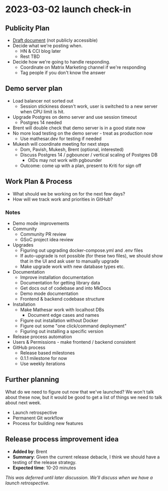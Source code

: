 # 2023-03-02 launch check-in

## Publicity Plan
- [Draft document](https://docs.google.com/document/d/1s8WL0Uc9ak4jjHpOP6Mg0r2xsYN-SjbW5pcthF8ejLY/edit#) (not publicly accessible)
- Decide what we're posting when.
    - HN & CCI blog later
    - Rest TBD
- Decide how we're going to handle responding.
    - Coordinate on Matrix Marketing channel if we're responding
    - Tag people if you don't know the answer

## Demo server plan
- Load balancer not sorted out
    - Session stickiness doesn't work, user is switched to a new server when CPU limit is hit.
- Upgrade Postgres on demo server and use session timeout
    - Postgres 14 needed
- Brent will double check that demo server is in a good state now
- No more load testing on the demo server - treat as production now
    - Use mathesar.dev for testing if needed
- Mukesh will coordinate meeting for next steps
    - Dom, Pavish, Mukesh, Brent (optional, interested)
    - Discuss Postgres 14 / pgbouncer / vertical scaling of Postgres DB
        - OIDs may not work with pgbounder
    - Outcome: come up with a plan, present to Kriti for sign off

## Work Plan & Process
- What should we be working on for the next few days?
- How will we track work and priorities in GitHub?

### Notes
- Demo mode improvements
- Community
    - Community PR review
    - GSoC project idea review
- Upgrades
    - Figuring out upgrading docker-compose.yml and .env files
    - If auto-upgrade is not possible (for these two files), we should show that in the UI and ask user to manually upgrade
    - Make upgrade work with new database types etc.
- Documentation
    - Improve installation documentation
    - Documentation for getting library data 
    - Get docs out of codebase and into MkDocs
    - Demo mode documentation
    - Frontend & backend codebase structure
- Installation
    - Make Mathesar work with localhost DBs
        - Document edge cases and names
    - Figure out installation without Docker
    - Figure out some "one click/command deployment"
    - Figuring out installing a specific version
- Release process automation
- Users & Permissions - make frontend / backend consistent
- GitHub process
    - Release based milestones
    - 0.1.1 milestone for now
    - Use weekly iterations

## Further planning
What do we need to figure out now that we've launched? We won't talk about these now, but it would be good to get a list of things we need to talk about next week.

- Launch retrospective
- Permanent Git workflow
- Process for building new features

## Release process improvement idea
- **Added by**: Brent
- **Summary**: Given the current release debacle, I think we should have a testing of the release strategy.
- **Expected time**: 10-20 minutes

*This was deferred until later discussion. We'll discuss when we have a launch retrospective.*

